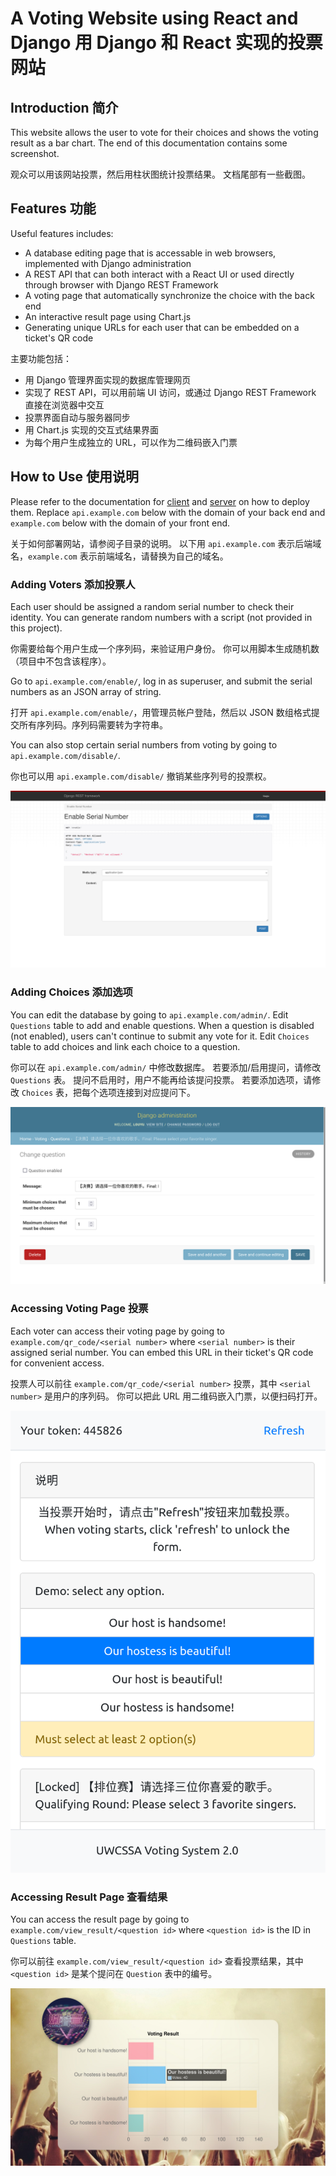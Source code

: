 # A Voting Website using React and Django 用 Django 和 React 实现的投票网站

## Introduction 简介

This website allows the user to vote for their choices and shows the voting result as a bar chart.
The end of this documentation contains some screenshot.

观众可以用该网站投票，然后用柱状图统计投票结果。
文档尾部有一些截图。

## Features 功能

Useful features includes:

* A database editing page that is accessable in web browsers, implemented with Django administration
* A REST API that can both interact with a React UI or used directly through browser with Django REST Framework
* A voting page that automatically synchronize the choice with the back end
* An interactive result page using Chart.js
* Generating unique URLs for each user that can be embedded on a ticket's QR code

主要功能包括：

* 用 Django 管理界面实现的数据库管理网页
* 实现了 REST API，可以用前端 UI 访问，或通过 Django REST Framework 直接在浏览器中交互
* 投票界面自动与服务器同步
* 用 Chart.js 实现的交互式结果界面
* 为每个用户生成独立的 URL，可以作为二维码嵌入门票

## How to Use 使用说明

Please refer to the documentation for [client](https://github.com/LouYu2015/voting-client#readme) and [server](https://github.com/LouYu2015/voting-server#readme) on how to deploy them.
Replace `api.example.com` below with the domain of your back end and `example.com` below with the domain of your front end.

关于如何部署网站，请参阅子目录的说明。
以下用 `api.example.com` 表示后端域名，`example.com` 表示前端域名，请替换为自己的域名。

### Adding Voters 添加投票人

Each user should be assigned a random serial number to check their identity.
You can generate random numbers with a script (not provided in this project).

你需要给每个用户生成一个序列码，来验证用户身份。
你可以用脚本生成随机数（项目中不包含该程序）。

Go to `api.example.com/enable/`, log in as superuser, and submit the serial numbers as an JSON array of string.

打开 `api.example.com/enable/`，用管理员帐户登陆，然后以 JSON 数组格式提交所有序列码。序列码需要转为字符串。

You can also stop certain serial numbers from voting by going to `api.example.com/disable/`.

你也可以用 `api.example.com/disable/` 撤销某些序列号的投票权。

![Result Page Screenshot](pic/rest_admin.png)

### Adding Choices 添加选项

You can edit the database by going to `api.example.com/admin/`.
Edit `Questions` table to add and enable questions.
When a question is disabled (not enabled), users can't continue to submit any vote for it.
Edit `Choices` table to add choices and link each choice to a question.

你可以在 `api.example.com/admin/` 中修改数据库。
若要添加/启用提问，请修改 `Questions` 表。
提问不启用时，用户不能再给该提问投票。
若要添加选项，请修改 `Choices` 表，把每个选项连接到对应提问下。

![Admin Screenshot](pic/django_admin.png)

### Accessing Voting Page 投票

Each voter can access their voting page by going to `example.com/qr_code/<serial number>` where `<serial number>` is their assigned serial number.
You can embed this URL in their ticket's QR code for convenient access.

投票人可以前往 `example.com/qr_code/<serial number>` 投票，其中 `<serial number>` 是用户的序列码。
你可以把此 URL 用二维码嵌入门票，以便扫码打开。

![Voting Page Screenshot](pic/voting_page.png)

### Accessing Result Page 查看结果

You can access the result page by going to `example.com/view_result/<question id>` where `<question id>` is the ID in `Questions` table.

你可以前往 `example.com/view_result/<question id>` 查看投票结果，其中 `<question id>` 是某个提问在 `Question` 表中的编号。

![Result Page Screenshot](pic/voting_result_page.png)

